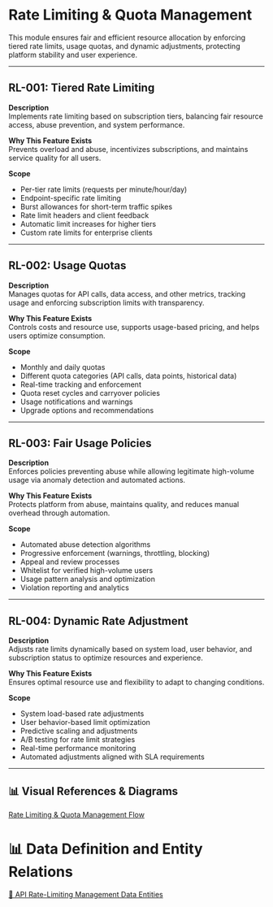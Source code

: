 # Rate Limiting & Quota Management

This module ensures fair and efficient resource allocation by enforcing tiered rate limits, usage quotas, and dynamic adjustments, protecting platform stability and user experience.

---

## RL-001: Tiered Rate Limiting

**Description**  
Implements rate limiting based on subscription tiers, balancing fair resource access, abuse prevention, and system performance.

**Why This Feature Exists**  
Prevents overload and abuse, incentivizes subscriptions, and maintains service quality for all users.

**Scope**

- Per-tier rate limits (requests per minute/hour/day)
- Endpoint-specific rate limiting
- Burst allowances for short-term traffic spikes
- Rate limit headers and client feedback
- Automatic limit increases for higher tiers
- Custom rate limits for enterprise clients

---

## RL-002: Usage Quotas

**Description**  
Manages quotas for API calls, data access, and other metrics, tracking usage and enforcing subscription limits with transparency.

**Why This Feature Exists**  
Controls costs and resource use, supports usage-based pricing, and helps users optimize consumption.

**Scope**

- Monthly and daily quotas
- Different quota categories (API calls, data points, historical data)
- Real-time tracking and enforcement
- Quota reset cycles and carryover policies
- Usage notifications and warnings
- Upgrade options and recommendations

---

## RL-003: Fair Usage Policies

**Description**  
Enforces policies preventing abuse while allowing legitimate high-volume usage via anomaly detection and automated actions.

**Why This Feature Exists**  
Protects platform from abuse, maintains quality, and reduces manual overhead through automation.

**Scope**

- Automated abuse detection algorithms
- Progressive enforcement (warnings, throttling, blocking)
- Appeal and review processes
- Whitelist for verified high-volume users
- Usage pattern analysis and optimization
- Violation reporting and analytics

---

## RL-004: Dynamic Rate Adjustment

**Description**  
Adjusts rate limits dynamically based on system load, user behavior, and subscription status to optimize resources and experience.

**Why This Feature Exists**  
Ensures optimal resource use and flexibility to adapt to changing conditions.

**Scope**

- System load-based rate adjustments
- User behavior-based limit optimization
- Predictive scaling and adjustments
- A/B testing for rate limit strategies
- Real-time performance monitoring
- Automated adjustments aligned with SLA requirements

---

## 📊 Visual References & Diagrams

<a href="https://miro.com/app/board/uXjVJbMT7pg=/?moveToWidget=3458764635539448293&cot=14" target="_blank"> Rate Limiting & Quota Management Flow </a>

# 📊 Data Definition and Entity Relations

<a href="../Data_Defination_Sheet/7-api-key-management--authentication.md" target="_blank">🔗 API Rate-Limiting Management Data Entities</a>
